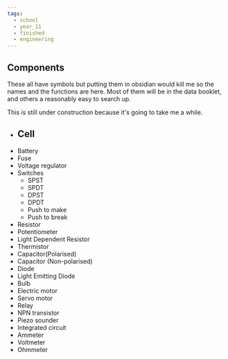 ```yaml
---
tags:
  - school
  - year_11
  - finished
  - engineering
---
```

## Components

These all have symbols but putting them in obsidian would kill me so the names and the functions are here. Most of them will be in the data booklet, and others a reasonably easy to search up.

This is still under construction because it's going to take me a while.

- Cell
	- 
- Battery
- Fuse
- Voltage regulator
- Switches
	- SPST
	- SPDT
	- DPST
	- DPDT
	- Push to make
	- Push to break
- Resistor
- Potentiometer
- Light Dependent Resistor
- Thermistor
- Capacitor(Polarised)
- Capacitor (Non-polarised)
- Diode
- Light Emitting Diode
- Bulb
- Electric motor
- Servo motor
- Relay
- NPN transistor
- Piezo sounder
- Integrated circuit
- Ammeter
- Voltmeter
- Ohmmeter